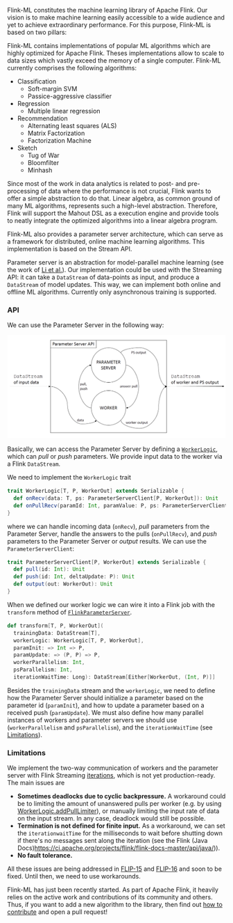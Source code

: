 Flink-ML constitutes the machine learning library of Apache Flink.
Our vision is to make machine learning easily accessible to a wide audience and yet to achieve extraordinary performance.
For this purpose, Flink-ML is based on two pillars:

Flink-ML contains implementations of popular ML algorithms which are highly optimized for Apache Flink.
Theses implementations allow to scale to data sizes which vastly exceed the memory of a single computer.
Flink-ML currently comprises the following algorithms:

* Classification
  * Soft-margin SVM
  * Passice-aggressive classifier
* Regression
  * Multiple linear regression
* Recommendation
  * Alternating least squares (ALS)
  * Matrix Factorization
  * Factorization Machine
* Sketch
  * Tug of War
  * Bloomfilter
  * Minhash

Since most of the work in data analytics is related to post- and pre-processing of data where the performance is not crucial, Flink wants to offer a simple abstraction to do that.
Linear algebra, as common ground of many ML algorithms, represents such a high-level abstraction.
Therefore, Flink will support the Mahout DSL as a execution engine and provide tools to neatly integrate the optimized algorithms into a linear algebra program.

Flink-ML also provides a parameter server architecture, which can serve as a framework for distributed, online machine learning algorithms. This implementation is based on the Stream API. 

Parameter server is an abstraction for model-parallel machine learning (see the work of [Li et al.](https://doi.org/10.1145/2640087.2644155)).
Our implementation could be used with the Streaming API:
it can take a `DataStream` of data-points as input, and produce a `DataStream` of model updates. This way, we can implement both online and offline ML algorithms. Currently only asynchronous training is supported.


### API

We can use the Parameter Server in the following way:

![Parameter Server architecture](PS_figures.png)

Basically, we can access the Parameter Server by defining a [```WorkerLogic```](https://github.com/gaborhermann/flink-ps/blob/master/src/main/scala/hu/sztaki/ilab/ps/WorkerLogic.scala), which can *pull* or *push* parameters. We provide input data to the worker via a Flink ```DataStream```.

We need to implement the ```WorkerLogic``` trait
```scala
trait WorkerLogic[T, P, WorkerOut] extends Serializable {
  def onRecv(data: T, ps: ParameterServerClient[P, WorkerOut]): Unit
  def onPullRecv(paramId: Int, paramValue: P, ps: ParameterServerClient[P, WorkerOut]): Unit
}
```
where we can handle incoming data (`onRecv`), *pull* parameters from the Parameter Server, handle the answers to the pulls (`onPullRecv`), and *push* parameters to the Parameter Server or *output* results. We can use the ```ParameterServerClient```:
```scala
trait ParameterServerClient[P, WorkerOut] extends Serializable {
  def pull(id: Int): Unit
  def push(id: Int, deltaUpdate: P): Unit
  def output(out: WorkerOut): Unit
}
```

When we defined our worker logic we can wire it into a Flink job with the `transform` method of [```FlinkParameterServer```](src/main/scala/hu/sztaki/ilab/ps/FlinkParameterServer.scala).

```scala
def transform[T, P, WorkerOut](
  trainingData: DataStream[T],
  workerLogic: WorkerLogic[T, P, WorkerOut],
  paramInit: => Int => P,
  paramUpdate: => (P, P) => P,
  workerParallelism: Int,
  psParallelism: Int,
  iterationWaitTime: Long): DataStream[Either[WorkerOut, (Int, P)]]
```

Besides the `trainingData` stream and the `workerLogic`, we need to define how the Parameter Server should initialize a parameter based on the parameter id (`paramInit`), and how to update a parameter based on a received push (`paramUpdate`). We must also define how many parallel instances of workers and parameter servers we should use (`workerParallelism` and `psParallelism`), and the `iterationWaitTime` (see [Limitations](README.md#limitations)).

### Limitations

We implement the two-way communication of workers and the parameter server with Flink Streaming [iterations](https://ci.apache.org/projects/flink/flink-docs-release-1.3/dev/datastream_api.html#iterations), which is not yet production-ready. The main issues are
- **Sometimes deadlocks due to cyclic backpressure.** A workaround could be to limiting the amount of unanswered pulls per worker (e.g. by using [WorkerLogic.addPullLimiter](src/main/scala/hu/sztaki/ilab/ps/WorkerLogic.scala#L169)), or manually limiting the input rate of data on the input stream. In any case, deadlock would still be possible.
- **Termination is not defined for finite input.** As a workaround, we can set the `iterationwaitTime` for the milliseconds to wait before shutting down if there's no messages sent along the iteration (see the Flink (Java Docs)https://ci.apache.org/projects/flink/flink-docs-master/api/java/)).
- **No fault tolerance.**

All these issues are being addressed in [FLIP-15](https://cwiki.apache.org/confluence/pages/viewpage.action?pageId=66853132) and [FLIP-16](https://cwiki.apache.org/confluence/display/FLINK/FLIP-16%3A+Loop+Fault+Tolerance) and soon to be fixed. Until then, we need to use workarounds.



Flink-ML has just been recently started.
As part of Apache Flink, it heavily relies on the active work and contributions of its community and others.
Thus, if you want to add a new algorithm to the library, then find out [how to contribute]((http://flink.apache.org/how-to-contribute.html)) and open a pull request!

